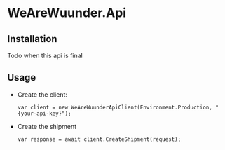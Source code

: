 # WeAreWuunder.Api

## Installation

Todo when this api is final

## Usage

- Create the client:

      var client = new WeAreWuunderApiClient(Environment.Production, "{your-api-key}");

- Create the shipment

      var response = await client.CreateShipment(request);
